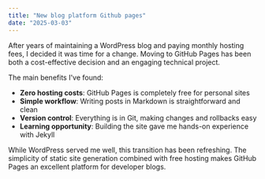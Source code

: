 ```yaml
---
title: "New blog platform Github pages"
date: "2025-03-03"
---
```


After years of maintaining a WordPress blog and paying monthly hosting fees, I decided it was time for a change. Moving to GitHub Pages has been both a cost-effective decision and an engaging technical project.

The main benefits I've found:

- **Zero hosting costs**: GitHub Pages is completely free for personal sites
- **Simple workflow**: Writing posts in Markdown is straightforward and clean
- **Version control**: Everything is in Git, making changes and rollbacks easy
- **Learning opportunity**: Building the site gave me hands-on experience with Jekyll

While WordPress served me well, this transition has been refreshing. The simplicity of static site generation combined with free hosting makes GitHub Pages an excellent platform for developer blogs.

